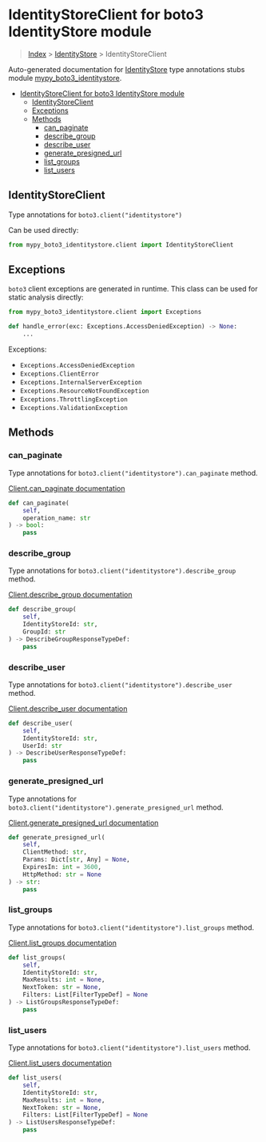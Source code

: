 # IdentityStoreClient for boto3 IdentityStore module

> [Index](../README.md) > [IdentityStore](./README.md) > IdentityStoreClient

Auto-generated documentation for [IdentityStore](https://boto3.amazonaws.com/v1/documentation/api/latest/reference/services/identitystore.html#IdentityStore)
type annotations stubs module [mypy_boto3_identitystore](https://pypi.org/project/mypy-boto3-identitystore/).

- [IdentityStoreClient for boto3 IdentityStore module](#identitystoreclient-for-boto3-identitystore-module)
  - [IdentityStoreClient](#identitystoreclient)
  - [Exceptions](#exceptions)
  - [Methods](#methods)
    - [can_paginate](#can_paginate)
    - [describe_group](#describe_group)
    - [describe_user](#describe_user)
    - [generate_presigned_url](#generate_presigned_url)
    - [list_groups](#list_groups)
    - [list_users](#list_users)

## IdentityStoreClient

Type annotations for `boto3.client("identitystore")`

Can be used directly:

```python
from mypy_boto3_identitystore.client import IdentityStoreClient
```

## Exceptions


`boto3` client exceptions are generated in runtime. This class can be used for static analysis directly:

```python
from mypy_boto3_identitystore.client import Exceptions

def handle_error(exc: Exceptions.AccessDeniedException) -> None:
    ...
```


Exceptions:

- `Exceptions.AccessDeniedException`
- `Exceptions.ClientError`
- `Exceptions.InternalServerException`
- `Exceptions.ResourceNotFoundException`
- `Exceptions.ThrottlingException`
- `Exceptions.ValidationException`


## Methods


### can_paginate

Type annotations for `boto3.client("identitystore").can_paginate` method.

[Client.can_paginate documentation](https://boto3.amazonaws.com/v1/documentation/api/latest/reference/services/identitystore.html#IdentityStore.Client.can_paginate)

```python
def can_paginate(
    self,
    operation_name: str
) -> bool:
    pass
```

### describe_group

Type annotations for `boto3.client("identitystore").describe_group` method.

[Client.describe_group documentation](https://boto3.amazonaws.com/v1/documentation/api/latest/reference/services/identitystore.html#IdentityStore.Client.describe_group)

```python
def describe_group(
    self,
    IdentityStoreId: str,
    GroupId: str
) -> DescribeGroupResponseTypeDef:
    pass
```

### describe_user

Type annotations for `boto3.client("identitystore").describe_user` method.

[Client.describe_user documentation](https://boto3.amazonaws.com/v1/documentation/api/latest/reference/services/identitystore.html#IdentityStore.Client.describe_user)

```python
def describe_user(
    self,
    IdentityStoreId: str,
    UserId: str
) -> DescribeUserResponseTypeDef:
    pass
```

### generate_presigned_url

Type annotations for `boto3.client("identitystore").generate_presigned_url` method.

[Client.generate_presigned_url documentation](https://boto3.amazonaws.com/v1/documentation/api/latest/reference/services/identitystore.html#IdentityStore.Client.generate_presigned_url)

```python
def generate_presigned_url(
    self,
    ClientMethod: str,
    Params: Dict[str, Any] = None,
    ExpiresIn: int = 3600,
    HttpMethod: str = None
) -> str:
    pass
```

### list_groups

Type annotations for `boto3.client("identitystore").list_groups` method.

[Client.list_groups documentation](https://boto3.amazonaws.com/v1/documentation/api/latest/reference/services/identitystore.html#IdentityStore.Client.list_groups)

```python
def list_groups(
    self,
    IdentityStoreId: str,
    MaxResults: int = None,
    NextToken: str = None,
    Filters: List[FilterTypeDef] = None
) -> ListGroupsResponseTypeDef:
    pass
```

### list_users

Type annotations for `boto3.client("identitystore").list_users` method.

[Client.list_users documentation](https://boto3.amazonaws.com/v1/documentation/api/latest/reference/services/identitystore.html#IdentityStore.Client.list_users)

```python
def list_users(
    self,
    IdentityStoreId: str,
    MaxResults: int = None,
    NextToken: str = None,
    Filters: List[FilterTypeDef] = None
) -> ListUsersResponseTypeDef:
    pass
```



